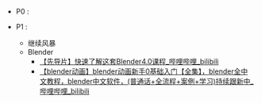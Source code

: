 - P0 : 

- P1 : 
	- 继续风暴
	- Blender
		- [【先导片】快速了解这套Blender4.0课程_哔哩哔哩_bilibili](https://www.bilibili.com/video/BV11H4y1P7RV/?p=1&vd_source=ebf06d572d5366b5ef7bc5032fefb08d)
		- [【blender动画】blender动画新手0基础入门【全集】，blender全中文教程，blender中文软件，(普通话+全流程+案例+学习)持续跟新中_哔哩哔哩_bilibili](https://www.bilibili.com/video/BV19c411n7E2/?spm_id_from=333.337.search-card.all.click&vd_source=ebf06d572d5366b5ef7bc5032fefb08d)
